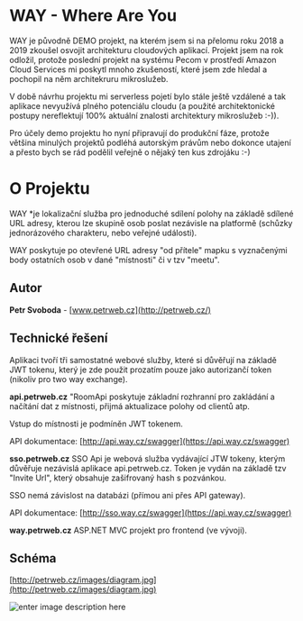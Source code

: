 # WAY - Where Are You

WAY je původně DEMO projekt, na kterém jsem si na přelomu roku 2018 a 2019 zkoušel osvojit architekturu cloudových aplikací. Projekt jsem na rok odložil, protože poslední projekt na systému Pecom v prostředí Amazon Cloud Services mi poskytl mnoho zkušeností, které jsem zde hledal a pochopil na něm architekruru mikroslužeb. 

V době návrhu projektu mi serverless pojetí bylo stále ještě vzdálené a tak aplikace nevyužívá plného potenciálu cloudu (a použité architektonické postupy nereflektují 100% aktuální znalosti architektury mikroslužeb :-)).

Pro účely demo projektu ho nyní připravují do produkční fáze, protože většina minulých projektů podléhá autorským právům nebo dokonce utajení a přesto bych se rád podělil veřejně o nějaký ten kus zdrojáku :-)


# O Projektu

WAY *je lokalizační služba pro jednoduché sdílení polohy na základě sdílené URL adresy,  kterou lze skupině osob poslat nezávisle na platformě (schůzky jednorázového charakteru, nebo veřejné události). 

WAY poskytuje po otevřené URL adresy "od přítele" mapku s vyznačenými body ostatních osob v dané "místnosti" či v tzv "meetu".

## Autor
**Petr Svoboda**  - 
[www.petrweb.cz](http://petrweb.cz/)

## Technické řešení
Aplikaci tvoří tři samostatné webové služby, které si důvěřují na základě JWT tokenu, který je zde použit prozatím pouze jako autorizančí token (nikoliv pro  two way exchange). 

**api.petrweb.cz** 
"RoomApi poskytuje základní rozhranní pro zakládání a načítání dat z místnosti, přijmá aktualizace polohy od clientů atp. 

Vstup do místnosti je podmíněn JWT tokenem.

API dokumentace: [http://api.way.cz/swagger](https://api.way.cz/swagger)

**sso.petrweb.cz**
SSO Api je webová služba vydávající JTW tokeny,  kterým důvěřuje nezávislá aplikace api.petrweb.cz. 
Token je vydán na základě tzv "Invite Url", který obsahuje zašifrovaný hash s pozvánkou.

SSO nemá závislost na databázi (přímou ani přes API gateway).

API dokumentace: [http://sso.way.cz/swagger](https://api.way.cz/swagger) 

**way.petrweb.cz**
ASP.NET MVC projekt pro frontend (ve vývoji).

## Schéma
[http://petrweb.cz/images/diagram.jpg](http://petrweb.cz/images/diagram.jpg)

![enter image description here](http://petrweb.cz/images/diagram.jpg)
